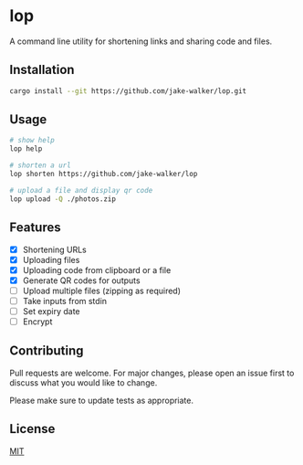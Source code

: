 # lop

A command line utility for shortening links and sharing code and files.

## Installation

```bash
cargo install --git https://github.com/jake-walker/lop.git
```

## Usage

```bash
# show help
lop help

# shorten a url
lop shorten https://github.com/jake-walker/lop

# upload a file and display qr code
lop upload -Q ./photos.zip
```

## Features

- [x] Shortening URLs
- [x] Uploading files
- [x] Uploading code from clipboard or a file
- [x] Generate QR codes for outputs
- [ ] Upload multiple files (zipping as required)
- [ ] Take inputs from stdin
- [ ] Set expiry date
- [ ] Encrypt

## Contributing

Pull requests are welcome. For major changes, please open an issue first to discuss what you would like to change.

Please make sure to update tests as appropriate.

## License

[MIT](https://choosealicense.com/licenses/mit)
